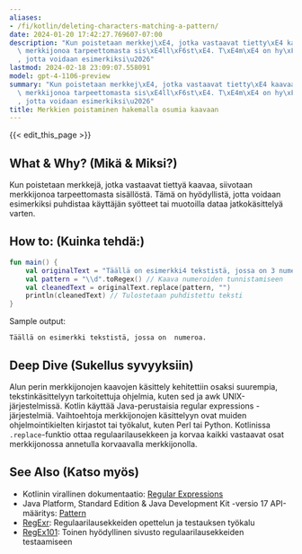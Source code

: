 ```yaml
---
aliases:
- /fi/kotlin/deleting-characters-matching-a-pattern/
date: 2024-01-20 17:42:27.769607-07:00
description: "Kun poistetaan merkkej\xE4, jotka vastaavat tietty\xE4 kaavaa, siivotaan\
  \ merkkijonoa tarpeettomasta sis\xE4ll\xF6st\xE4. T\xE4m\xE4 on hy\xF6dyllist\xE4\
  , jotta voidaan esimerkiksi\u2026"
lastmod: 2024-02-18 23:09:07.558091
model: gpt-4-1106-preview
summary: "Kun poistetaan merkkej\xE4, jotka vastaavat tietty\xE4 kaavaa, siivotaan\
  \ merkkijonoa tarpeettomasta sis\xE4ll\xF6st\xE4. T\xE4m\xE4 on hy\xF6dyllist\xE4\
  , jotta voidaan esimerkiksi\u2026"
title: Merkkien poistaminen hakemalla osumia kaavaan
---
```


{{< edit_this_page >}}

## What & Why? (Mikä & Miksi?)
Kun poistetaan merkkejä, jotka vastaavat tiettyä kaavaa, siivotaan merkkijonoa tarpeettomasta sisällöstä. Tämä on hyödyllistä, jotta voidaan esimerkiksi puhdistaa käyttäjän syötteet tai muotoilla dataa jatkokäsittelyä varten.

## How to: (Kuinka tehdä:)
```kotlin
fun main() {
    val originalText = "Täällä on esimerkki4 tekstistä, jossa on 3 numeroa."
    val pattern = "\\d".toRegex() // Kaava numeroiden tunnistamiseen
    val cleanedText = originalText.replace(pattern, "")
    println(cleanedText) // Tulostetaan puhdistettu teksti
}
```
Sample output:
```
Täällä on esimerkki tekstistä, jossa on  numeroa.
```

## Deep Dive (Sukellus syvyyksiin)
Alun perin merkkijonojen kaavojen käsittely kehitettiin osaksi suurempia, tekstinkäsittelyyn tarkoitettuja ohjelmia, kuten sed ja awk UNIX-järjestelmissä. Kotlin käyttää Java-perustaisia regular expressions -järjestelmiä. Vaihtoehtoja merkkijonojen käsittelyyn ovat muiden ohjelmointikielten kirjastot tai työkalut, kuten Perl tai Python. Kotlinissa `.replace`-funktio ottaa regulaarilausekkeen ja korvaa kaikki vastaavat osat merkkijonossa annetulla korvaavalla merkkijonolla.

## See Also (Katso myös)
- Kotlinin virallinen dokumentaatio: [Regular Expressions](https://kotlinlang.org/api/latest/jvm/stdlib/kotlin.text/-regex/)
- Java Platform, Standard Edition & Java Development Kit -versio 17 API-määritys: [Pattern](https://docs.oracle.com/en/java/javase/17/docs/api/java.base/java/util/regex/Pattern.html)
- [RegExr](https://regexr.com/): Regulaarilausekkeiden opettelun ja testauksen työkalu
- [RegEx101](https://regex101.com/): Toinen hyödyllinen sivusto regulaarilausekkeiden testaamiseen
